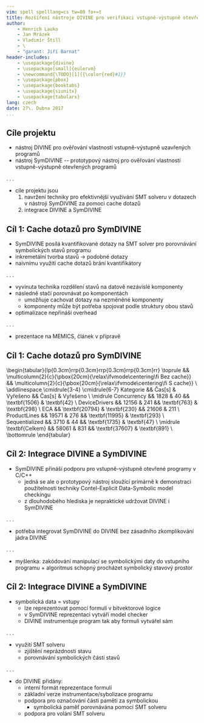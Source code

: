 ```yaml
---
vim: spell spelllang=cs tw=80 fo+=t
title: Rozšíření nástroje DIVINE pro verifikaci vstupně-výstupně otevřených programů
author:
    - Henrich Lauko
    - Jan Mrázek
    - Vladimír Štill
    - \
    - "garant: Jiří Barnat"
header-includes:
    - \usepackage{divine}
    - \usepackage[small]{eulervm}
    - \newcommand{\TODO}[1]{{\color{red}#1}}
    - \usepackage{pbox}
    - \usepackage{booktabs}
    - \usepackage{siunitx}
    - \usepackage{tabularx}
lang: czech
date: 27\. Dubna 2017
...
```


## Cíle projektu

*   nástroj DIVINE pro ověřování vlastností vstupně-výstupně uzavřených programů
*   nástroj SymDIVINE -- prototypový nástroj pro ověřování vlastností
    vstupně-výstupně otevřených programů

. . .

*   cíle projektu jsou
    1.  navržení techniky pro efektivnější využívání SMT solveru v dotazech v
        nástroji SymDIVINE za pomoci cache dotazů
    2.  integrace DIVINE a SymDIVINE

## Cíl 1: Cache dotazů pro SymDIVINE

*   SymDIVINE posílá kvantifikované dotazy na SMT solver pro porovnávání
    symbolických stavů programu
*   inkremetální tvorba stavů $\rightarrow$ podobné dotazy
*   naivnímu využití cache dotazů brání kvantifikátory

. . .

*   vyvinuta technika rozdělení stavů na datově nezávislé komponenty
*   následně stačí porovnávat po komponentách
    *   umožňuje cachovat dotazy na nezměněné komponenty
    *   komponenty může být potřeba spojovat podle struktury obou stavů
*   optimalizace nepřináší overhead

. . .

*   prezentace na MEMICS, článek v přípravě

## Cíl 1: Cache dotazů pro SymDIVINE

\begin{tabular}{lp{0.3cm}rrp{0.3cm}rrp{0.3cm}rrp{0.3cm}rr}
    \toprule
        &&
    \multicolumn{2}{c}{\pbox{20cm}{\relax\ifvmode\centering\fi Bez cache}} &&
    \multicolumn{2}{c}{\pbox{20cm}{\relax\ifvmode\centering\fi S cache}} \\
    \addlinespace
    \cmidrule{3-4}
    \cmidrule{6-7}
    Kategorie && Čas[s] & Vyřešeno && Čas[s] & Vyřešeno \\
    \midrule
    Concurrency && 1828 & 40 && \textbf{1506} & \textbf{42} \\
    DeviceDrivers && 12156 & 241 &&  \textbf{763} & \textbf{298} \\
    ECA && \textbf{20794} & \textbf{230} && 21606 & 211 \\
    ProductLines && 19571 & 276 && \textbf{11995} & \textbf{293} \\
    Sequentialized && 3710 & 44 && \textbf{1735} & \textbf{47} \\ \midrule
    \textbf{Celkem} && 58061 & 831 && \textbf{37607} & \textbf{891} \\
    \bottomrule
\end{tabular}


## Cíl 2: Integrace DIVINE a SymDIVINE

*   SymDIVINE přináší podporu pro vstupně-výstupně otevřené programy v C/C++
    *   jedná se ale o prototypový nástroj sloužící primárně k demonstraci
        použitelnosti techniky Contel-Explicit Data-Symbolic model checkingu
    *   z dlouhodobého hlediska je nepraktické udržovat DIVINE i SymDIVINE

. . .

*   potřeba integrovat SymDIVINE do DIVINE bez zásadního zkomplikování jádra
    DIVINE

. . .

*   myšlenka: zakódování manipulací se symbolickými daty do vstupního programu +
    algoritmus schopný procházet symbolický stavový prostor

## Cíl 2: Integrace DIVINE a SymDIVINE

*   symbolická data = vstupy
    *   lze reprezentovat pomocí formulí v bitvektorové logice
    *   v SymDIVINE reprezentaci vytváří model checker
    *   DIVINE instrumentuje program tak aby formuli vytvářel sám

. . .

*   využití SMT solveru
    *   zjištění neprázdnosti stavu
    *   porovnávání symbolických částí stavů

. . .

*   do DIVINE přidány:
    *   interní formát reprezentace formulí
    *   základní verze instrumentace/sybolizace programu
    *   podpora pro označování části paměti za symbolickou
        *   symbolická paměť porovnávána pomocí SMT solveru
    *   podpora pro volání SMT solveru
